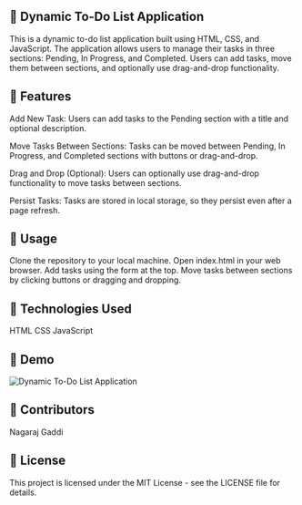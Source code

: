 ## 🌟 Dynamic To-Do List Application

This is a dynamic to-do list application built using HTML, CSS, and JavaScript. The application allows users to manage their tasks in three sections: Pending, In Progress, and Completed. Users can add tasks, move them between sections, and optionally use drag-and-drop functionality.

## 🌟 Features

 Add New Task: Users can add tasks to the Pending section with a title and optional description.
 
Move Tasks Between Sections: Tasks can be moved between Pending, In Progress, and Completed sections with buttons or drag-and-drop.

Drag and Drop (Optional): Users can optionally use drag-and-drop functionality to move tasks between sections.

Persist Tasks: Tasks are stored in local storage, so they persist even after a page refresh.

## 🌟 Usage

Clone the repository to your local machine.
Open index.html in your web browser.
Add tasks using the form at the top.
Move tasks between sections by clicking buttons or dragging and dropping.

## 🌟 Technologies Used
HTML
CSS
JavaScript

## 🌟 Demo
![Dynamic To-Do List Application](https://drive.google.com/uc?export=view&id=1p_ugHswef0kOfHDXAmq5yPS9tm1bhYXr)


## 🌟 Contributors
Nagaraj Gaddi

## 🌟 License
This project is licensed under the MIT License - see the LICENSE file for details.
